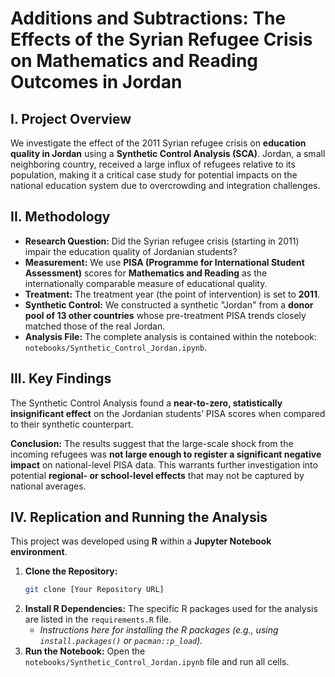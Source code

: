 # Additions and Subtractions: The Effects of the Syrian Refugee Crisis on Mathematics and Reading Outcomes in Jordan

## I. Project Overview
We investigate the effect of the 2011 Syrian refugee crisis on **education quality in Jordan** using a **Synthetic Control Analysis (SCA)**. Jordan, a small neighboring country, received a large influx of refugees relative to its population, making it a critical case study for potential impacts on the national education system due to overcrowding and integration challenges.

## II. Methodology
* **Research Question:** Did the Syrian refugee crisis (starting in 2011) impair the education quality of Jordanian students?
* **Measurement:** We use **PISA (Programme for International Student Assessment)** scores for **Mathematics and Reading** as the internationally comparable measure of educational quality.
* **Treatment:** The treatment year (the point of intervention) is set to **2011**.
* **Synthetic Control:** We constructed a synthetic "Jordan" from a **donor pool of 13 other countries** whose pre-treatment PISA trends closely matched those of the real Jordan.
* **Analysis File:** The complete analysis is contained within the notebook: `notebooks/Synthetic_Control_Jordan.ipynb`.

## III. Key Findings
The Synthetic Control Analysis found a **near-to-zero, statistically insignificant effect** on the Jordanian students’ PISA scores when compared to their synthetic counterpart.

**Conclusion:** The results suggest that the large-scale shock from the incoming refugees was **not large enough to register a significant negative impact** on national-level PISA data. This warrants further investigation into potential **regional- or school-level effects** that may not be captured by national averages.

## IV. Replication and Running the Analysis
This project was developed using **R** within a **Jupyter Notebook environment**.

1.  **Clone the Repository:**
    ```bash
    git clone [Your Repository URL]
    ```
2.  **Install R Dependencies:** The specific R packages used for the analysis are listed in the `requirements.R` file.
    * *Instructions here for installing the R packages (e.g., using `install.packages()` or `pacman::p_load`).*
3.  **Run the Notebook:** Open the `notebooks/Synthetic_Control_Jordan.ipynb` file and run all cells.

